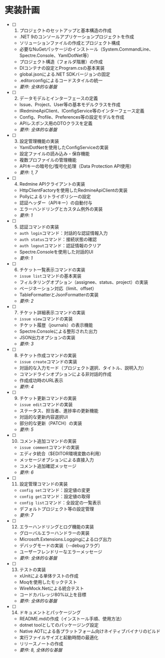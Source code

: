 # 実装計画

- [ ] 1. プロジェクトのセットアップと基本構造の作成
  - .NET 9のコンソールアプリケーションプロジェクトを作成
  - ソリューションファイルの作成とプロジェクト構成
  - 必要なNuGetパッケージのインストール（System.CommandLine、Spectre.Console、YamlDotNet等）
  - プロジェクト構造（フォルダ階層）の作成
  - DIコンテナの設定とProgram.csの基本実装
  - global.jsonによる.NET SDKバージョンの固定
  - .editorconfigによるコードスタイルの統一
  - _要件: 全体的な基盤_

- [ ] 2. データモデルとインターフェースの定義
  - Issue、Project、User等の基本モデルクラスを作成
  - IRedmineApiClient、IConfigService等のインターフェース定義
  - Config、Profile、Preferences等の設定モデルを作成
  - APIレスポンス用のDTOクラスを定義
  - _要件: 全体的な基盤_

- [ ] 3. 設定管理機能の実装
  - YamlDotNetを使用したConfigServiceの実装
  - 設定ファイルの読み込み・保存機能
  - 複数プロファイルの管理機能
  - APIキーの暗号化/復号化処理（Data Protection API使用）
  - _要件: 1, 7_

- [ ] 4. Redmine APIクライアントの実装
  - HttpClientFactoryを使用したRedmineApiClientの実装
  - Pollyによるリトライポリシーの設定
  - 認証ヘッダー（APIキー）の自動付与
  - エラーハンドリングとカスタム例外の実装
  - _要件: 1_

- [ ] 5. 認証コマンドの実装
  - `auth login`コマンド：対話的な認証情報入力
  - `auth status`コマンド：接続状態の確認
  - `auth logout`コマンド：認証情報のクリア
  - Spectre.Consoleを使用した対話的UI
  - _要件: 1_

- [ ] 6. チケット一覧表示コマンドの実装
  - `issue list`コマンドの基本実装
  - フィルタリングオプション（assignee、status、project）の実装
  - ページネーション対応（limit、offset）
  - TableFormatterとJsonFormatterの実装
  - _要件: 2_

- [ ] 7. チケット詳細表示コマンドの実装
  - `issue view`コマンドの実装
  - チケット履歴（journals）の表示機能
  - Spectre.Consoleによる整形された出力
  - JSON出力オプションの実装
  - _要件: 3_

- [ ] 8. チケット作成コマンドの実装
  - `issue create`コマンドの実装
  - 対話的な入力モード（プロジェクト選択、タイトル、説明入力）
  - コマンドラインオプションによる非対話的作成
  - 作成成功時のURL表示
  - _要件: 4_

- [ ] 9. チケット更新コマンドの実装
  - `issue edit`コマンドの実装
  - ステータス、担当者、進捗率の更新機能
  - 対話的な更新内容選択UI
  - 部分的な更新（PATCH）の実装
  - _要件: 5_

- [ ] 10. コメント追加コマンドの実装
  - `issue comment`コマンドの実装
  - エディタ統合（$EDITOR環境変数の利用）
  - メッセージオプションによる直接入力
  - コメント追加確認メッセージ
  - _要件: 6_

- [ ] 11. 設定管理コマンドの実装
  - `config set`コマンド：設定値の変更
  - `config get`コマンド：設定値の取得
  - `config list`コマンド：全設定の一覧表示
  - デフォルトプロジェクト等の設定管理
  - _要件: 7_

- [ ] 12. エラーハンドリングとログ機能の実装
  - グローバルエラーハンドラーの実装
  - Microsoft.Extensions.Loggingによるログ出力
  - デバッグモードの実装（--debugフラグ）
  - ユーザーフレンドリーなエラーメッセージ
  - _要件: 全体的な基盤_

- [ ] 13. テストの実装
  - xUnitによる単体テストの作成
  - Moqを使用したモックテスト
  - WireMock.Netによる統合テスト
  - コードカバレッジ80%以上を目標
  - _要件: 全体的な基盤_

- [ ] 14. ドキュメントとパッケージング
  - README.mdの作成（インストール手順、使用方法）
  - dotnet toolとしてのパッケージング設定
  - Native AOTによる各プラットフォーム向けネイティブバイナリのビルド
  - 実行ファイルサイズと起動時間の最適化
  - リリースノートの作成
  - _要件: 8, 全体的な基盤_